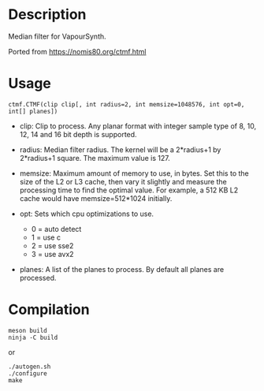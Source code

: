 Description
================

Median filter for VapourSynth.

Ported from https://nomis80.org/ctmf.html


Usage
=====

    ctmf.CTMF(clip clip[, int radius=2, int memsize=1048576, int opt=0, int[] planes])

* clip: Clip to process. Any planar format with integer sample type of 8, 10, 12, 14 and 16 bit depth is supported.

* radius: Median filter radius. The kernel will be a 2\*radius+1 by 2\*radius+1 square. The maximum value is 127.

* memsize: Maximum amount of memory to use, in bytes. Set this to the size of the L2 or L3 cache, then vary it slightly and measure the processing time to find the optimal value. For example, a 512 KB L2 cache would have memsize=512*1024 initially.

* opt: Sets which cpu optimizations to use.
  * 0 = auto detect
  * 1 = use c
  * 2 = use sse2
  * 3 = use avx2

* planes: A list of the planes to process. By default all planes are processed.


Compilation
===========

```
meson build
ninja -C build
```

or

```
./autogen.sh
./configure
make
```
